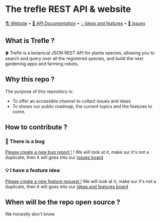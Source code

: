 
# The trefle REST API & website

[🌎 Website](https://trefle.io)  •  [📖 API Documentation](https://trefle.io/reference)  •  [💡 Ideas and features](https://github.com/orgs/treflehq/projects/3)  •  [🐛 Issues](https://github.com/orgs/treflehq/projects/2)

## What is Trefle ?

🍀 Trefle is a botanical JSON REST API for plants species, allowing you to search and query over all the registered species, and build the next gardening apps and farming robots.

## Why this repo ?

The purpose of this repository is:
- To offer an accessible channel to collect issues and ideas
- To shows our public roadmap, the current topics and the features to come.

## How to contribute ?

### 🚨 There is a bug

[Please create a new bug report !](https://github.com/treflehq/trefle-api/issues/new?assignees=&labels=&template=bug_report.md&title=) ! We will look at it, make sur it's not a duplicate, then it will goes into our [Issues board](https://github.com/orgs/treflehq/projects/1)

### 💡 I have a feature idea

[Please create a new feature request !](https://github.com/treflehq/trefle-api/issues/new?assignees=&labels=&template=feature_request.md&title=) We will look at it, make sur it's not a duplicate, then it will goes into our [Ideas and features board](https://github.com/orgs/treflehq/projects/3)

## When will be the repo open source ?

We honestly don't know
